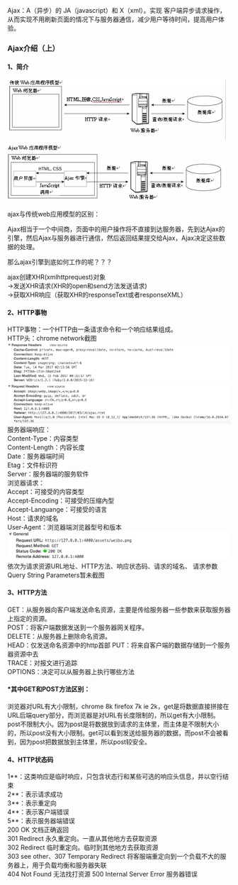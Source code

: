 Ajax：A（异步）的 JA（javascript）和 X（xml）。实现 客户端异步请求操作，从而实现不用刷新页面的情况下与服务器通信，减少用户等待时间，提高用户体验。
<!--break-->

### Ajax介绍（上）

#### 1、简介

<img src="/../assets/ajax03.png">



<img src="/../assets/ajax04.png">

ajax与传统web应用模型的区别：

Ajax相当于一个中间商，页面中的用户操作将不直接到达服务器，先到达Ajax的引擎，然后Ajax与服务器进行通信，然后返回结果提交给Ajax，Ajax决定这些数据的处理。

那么ajax引擎到底如何工作的呢？？？

ajax创建XHR(xmlhttprequest)对象  
->发送XHR请求(XHR的open和send方法发送请求)   
->获取XHR响应（获取XHR的responseText或者responseXML）  

#### 2、HTTP事物

HTTP事物：一个HTTP由一条请求命令和一个响应结果组成。  
HTTP头：chrome network截图
<img src="/../assets/ajax02.png">   
服务器端响应：  
Content-Type：内容类型   
Content-Length：内容长度   
Date：服务器端时间  
Etag：文件标识符     
Server：服务器端的服务软件  
浏览器请求：   
Accept：可接受的内容类型  
Accept-Encoding：可接受的压缩內型  
Accept-Languange：可接受的语言  
Host：请求的域名  
User-Agent：浏览器端浏览器型号和版本
<img src="/../assets/ajax01.png">  
依次为请求资源URL地址、HTTP方法、响应状态码、请求的域名、
请求参数Query String Parameters暂未截图   

#### 3、HTTP方法

GET：从服务器向客户端发送命名资源，主要是传给服务器一些参数来获取服务器上指定的资源。  
POST：将客户端数据发送到一个服务器网关程序。  
DELETE：从服务器上删除命名资源。  
HEAD：仅发送命名资源中的http首部
PUT：将来自客户端的数据存储到一个服务器资源中去  
TRACE：对报文进行追踪  
OPTIONS：决定可以从服务器上执行哪些方法  

#### \*其中GET和POST方法区别：

浏览器对URL有大小限制，chrome 8k firefox 7k ie 2k，get是将数据直接拼接在URL后端query部分，而浏览器是对URL有长度限制的，所以get有大小限制。post不限制大小。因为post是将数据放到请求的主体里，而主体是不限制大小的，所以post没有大小限制。get可以看到发送给服务器的数据，而post不会被看到，因为post把数据放到主体里，所以post较安全。  

#### 4、HTTP状态码

1**：这类响应是临时响应，只包含状态行和某些可选的响应头信息，并以空行结束  
2**：表示请求成功  
3**：表示重定向  
4**：表示客户端错误  
5**：表示服务器端错误    
200 OK  文档正确返回   
301 Redirect 永久重定向。一直从其他地方去获取资源  
302 Redirect 临时重定向。临时到其他地方去获取资源  
303 see other、307 Temporary Redirect 将客服端重定向到一个负载不大的服务器上，用于负载均衡和服务器失联  
404 Not Found 无法找打资源
500 Internal Server Error 服务器错误   

